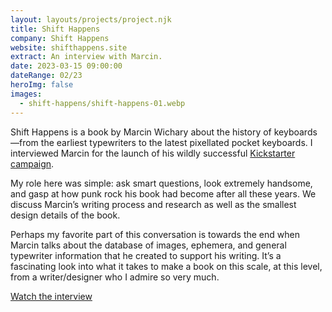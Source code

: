 ```yaml
---
layout: layouts/projects/project.njk
title: Shift Happens
company: Shift Happens
website: shifthappens.site
extract: An interview with Marcin.
date: 2023-03-15 09:00:00
dateRange: 02/23
heroImg: false
images:
  - shift-happens/shift-happens-01.webp
---
```


<p class="intro">Shift Happens is a book by Marcin Wichary about the history of keyboards—from the earliest typewriters to the latest pixellated pocket keyboards. I interviewed Marcin for the launch of his wildly successful <a href="https://www.kickstarter.com/projects/mwichary/shift-happens">Kickstarter campaign</a>.</p>

My role here was simple: ask smart questions, look extremely handsome, and gasp at how punk rock his book had become after all these years. We discuss Marcin’s writing process and research as well as the smallest design details of the book.

Perhaps my favorite part of this conversation is towards the end when Marcin talks about the database of images, ephemera, and general typewriter information that he created to support his writing. It’s a fascinating look into what it takes to make a book on this scale, at this level, from a writer/designer who I admire so very much.

[Watch the interview](https://www.youtube.com/watch?v=ktIuUa0uf7E)
